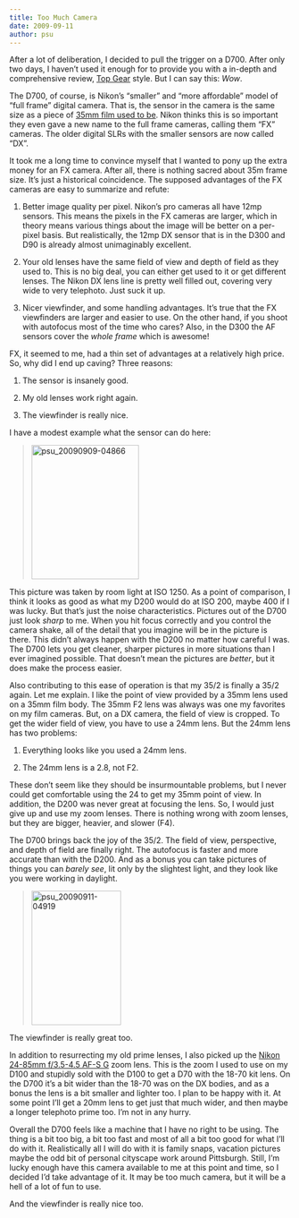 ```yaml
---
title: Too Much Camera
date: 2009-09-11
author: psu
---
```



<p>After a lot of deliberation, I decided to pull the trigger on a D700. After only two days, I haven&#8217;t used it enough for to provide you with a in-depth and comprehensive review, <a href="http://www.youtube.com/watch?v=h_KIqdS1SO0">Top Gear</a> style. But I can say this: <em>Wow</em>.<br />
<span id="more-2179"></span></p>
<p>The D700, of course, is Nikon&#8217;s &#8220;smaller&#8221; and &#8220;more affordable&#8221; model of &#8220;full frame&#8221; digital camera. That is, the sensor in the camera is the same size as a piece of <a href="/requiem-for-the-latent-image.html">35mm film used to be</a>. Nikon thinks this is so important they even gave a new name to the full frame cameras, calling them &#8220;FX&#8221; cameras. The older digital SLRs with the smaller sensors are now called &#8220;DX&#8221;.</p>

It took me a long time to convince myself that I wanted to pony up the extra money for an FX camera. After all, there is nothing sacred about 35m frame size. It&#8217;s just a historical coincidence. The supposed advantages of the FX cameras are easy to summarize and refute:

1. Better image quality per pixel. Nikon&#8217;s pro cameras all have 12mp sensors. This means the pixels in the FX cameras are larger, which in theory means various things about the image will be better on a per-pixel basis. But realistically, the 12mp DX sensor that is in the D300 and D90 is already almost unimaginably excellent. 

2. Your old lenses have the same field of view and depth of field as they used to. This is no big deal, you can either get used to it or get different lenses. The Nikon DX lens line is pretty well filled out, covering very wide to very telephoto. Just suck it up.</p>

3. Nicer viewfinder, and some handling advantages. It&#8217;s true that the FX viewfinders are larger and easier to use. On the other hand, if you shoot with autofocus most of the time who cares? Also, in the D300 the AF sensors cover the <em>whole frame</em> which is awesome!

FX, it seemed to me, had a thin set of advantages at a relatively high price. So, why did I end up caving? Three reasons:

1. The sensor is insanely good.

2. My old lenses work right again.

3. The viewfinder is really nice.

I have a modest example what the sensor can do here:</p>

<blockquote><p>
<a href="http://www.flickr.com/photos/79904144@N00/3905388684/" title="psu_20090909-04866 by psu13, on Flickr"><img src="http://farm3.static.flickr.com/2522/3905388684_823c7ae950_m.jpg" width="192" height="240" alt="psu_20090909-04866" /></a>
</p></blockquote>
<p>This picture was taken by room light at ISO 1250. As a point of comparison, I think it looks as good as what my D200 would do at ISO 200, maybe 400 if I was lucky. But that&#8217;s just the noise characteristics. Pictures out of the D700 just look <em>sharp</em> to me. When you hit focus correctly and you control the camera shake, all of the detail that you imagine will be in the picture is there. This didn&#8217;t always happen with the D200 no matter how careful I was. The D700 lets you get cleaner, sharper pictures in more situations than I ever imagined possible. That doesn&#8217;t mean the pictures are <em>better</em>, but it does make the process easier.</p>

Also contributing to this ease of operation is that my 35/2 is finally a 35/2 again. Let me explain. I like the point of view provided by a 35mm lens used on a 35mm film body. The 35mm F2 lens was always was one my favorites on my film cameras. But, on a DX camera, the field of view is cropped. To get the wider field of view, you have to use a 24mm lens. But the 24mm lens has two problems:

1. Everything looks like you used a 24mm lens.

2. The 24mm lens is a 2.8, not F2.

These don&#8217;t seem like they should be insurmountable problems, but I never could get comfortable using the 24 to get my 35mm point of view. In addition, the D200 was never great at focusing the lens. So, I would just give up and use my zoom lenses. There is nothing wrong with zoom lenses, but they are bigger, heavier, and slower (F4).

<p>The D700 brings back the joy of the 35/2. The field of view, perspective, and depth of field are finally right. The autofocus is faster and more accurate than with the D200. And as a bonus you can take pictures of things you can <em>barely see</em>, lit only by the slightest light, and they look like you were working in daylight.</p>
<blockquote><p>
<a href="http://www.flickr.com/photos/79904144@N00/3911149616/" title="psu_20090911-04919 by psu13, on Flickr"><img src="http://farm3.static.flickr.com/2428/3911149616_2157bf512c_m.jpg" width="160" height="240" alt="psu_20090911-04919" /></a>
</p></blockquote>
<p>The viewfinder is really great too.</p>
<p>In addition to resurrecting my old prime lenses, I also picked up the <a href="http://bythom.com/2485lens.htm">Nikon 24-85mm f/3.5-4.5 AF-S G</a> zoom lens. This is the zoom I used to use on my D100 and stupidly sold with the D100 to get a D70 with the 18-70 kit lens. On the D700 it&#8217;s a bit wider than the 18-70 was on the DX bodies, and as a bonus the lens is a bit smaller and lighter too. I plan to be happy with it. At some point I&#8217;ll get a 20mm lens to get just that much wider, and then maybe a longer telephoto prime too. I&#8217;m not in any hurry.</p>
<p>Overall the D700 feels like a machine that I have no right to be using. The thing is a bit too big, a bit too fast and most of all a bit too good for what I&#8217;ll do with it. Realistically all I will do with it is family snaps, vacation pictures maybe the odd bit of personal cityscape work around Pittsburgh. Still, I&#8217;m lucky enough have this camera available to me at this point and time, so I decided I&#8217;d take advantage of it. It may be too much camera, but it will be a hell of a lot of fun to use.</p>
<p>And the viewfinder is really nice too.</p>